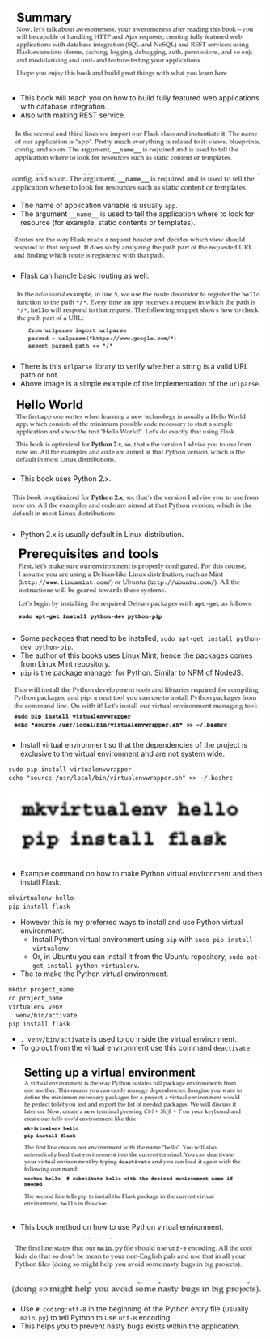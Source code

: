 ![./20161205-1102-gmt+2-brp-building-web-application-with-flask-1-1.png](./20161205-1102-gmt+2-brp-building-web-application-with-flask-1-1.png)

* This book will teach you on how to build fully featured web applications with database integration.
* Also with making REST service.

![./20161205-1102-gmt+2-brp-building-web-application-with-flask-1-2.png](./20161205-1102-gmt+2-brp-building-web-application-with-flask-1-2.png)

![./20161205-1102-gmt+2-brp-building-web-application-with-flask-1-3.png](./20161205-1102-gmt+2-brp-building-web-application-with-flask-1-3.png)

* The name of application variable is usually `app`.
* The argument `__name__` is used to tell the application where to look for resource (for example, static contents or templates).

![./20161205-1102-gmt+2-brp-building-web-application-with-flask-1-4.png](./20161205-1102-gmt+2-brp-building-web-application-with-flask-1-4.png)

* Flask can handle basic routing as well.

![./20161205-1102-gmt+2-brp-building-web-application-with-flask-1-5.png](./20161205-1102-gmt+2-brp-building-web-application-with-flask-1-5.png)

* There is this `urlparse` library to verify whether a string is a valid URL path or not.
* Above image is a simple example of the implementation of the `urlparse`.

![./20161205-1102-gmt+2-brp-building-web-application-with-flask-1-6.png](./20161205-1102-gmt+2-brp-building-web-application-with-flask-1-6.png)

* This book uses Python 2.x.

![./20161205-1102-gmt+2-brp-building-web-application-with-flask-1-7.png](./20161205-1102-gmt+2-brp-building-web-application-with-flask-1-7.png)

* Python 2.x is usually default in Linux distribution.

![./20161205-1102-gmt+2-brp-building-web-application-with-flask-1-8.png](./20161205-1102-gmt+2-brp-building-web-application-with-flask-1-8.png)

* Some packages that need to be installed, `sudo apt-get install python-dev python-pip`.
* The author of this books uses Linux Mint, hence the packages comes from Linux Mint repository.
* `pip` is the package manager for Python. Similar to NPM of NodeJS.

![./20161205-1102-gmt+2-brp-building-web-application-with-flask-1-9.png](./20161205-1102-gmt+2-brp-building-web-application-with-flask-1-9.png)

* Install virtual environment so that the dependencies of the project is exclusive to the virtual environment and are not system wide.

```markdown
sudo pip install virtualenvwrapper
echo "source /usr/local/bin/virtualenvwrapper.sh" >> ~/.bashrc
```

![./20161205-1102-gmt+2-brp-building-web-application-with-flask-1-10.png](./20161205-1102-gmt+2-brp-building-web-application-with-flask-1-10.png)

* Example command on how to make Python virtual environment and then install Flask.

```markdown
mkvirtualenv hello
pip install flask
```

* However this is my preferred ways to install and use Python virtual environment.
    * Install Python virtual environment using `pip` with `sudo pip install virtualenv`.
    * Or, in Ubuntu you can install it from the Ubuntu repository, `sudo apt-get install python-virtualenv`.
* The to make the Python virtual environment.

```markdown
mkdir project_name
cd project_name
virtualenv venv
. venv/bin/activate
pip install flask
```

* `. venv/bin/activate` is used to go inside the virtual environment.
* To go out from the virtual environment use this  command `deactivate`.

![./20161205-1102-gmt+2-brp-building-web-application-with-flask-1-11.png](./20161205-1102-gmt+2-brp-building-web-application-with-flask-1-11.png)

* This book method on how to use Python virtual environment.

![./20161205-1102-gmt+2-brp-building-web-application-with-flask-1-12.png](./20161205-1102-gmt+2-brp-building-web-application-with-flask-1-12.png)

![./20161205-1102-gmt+2-brp-building-web-application-with-flask-1-13.png](./20161205-1102-gmt+2-brp-building-web-application-with-flask-1-13.png)

* Use `# coding:utf-8` in the beginning of the Python entry file (usually `main.py`) to tell Python to use `utf-8` encoding.
* This helps you to prevent nasty bugs exists within the application.